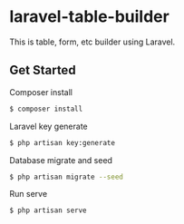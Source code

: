 # laravel-table-builder
This is table, form, etc builder using Laravel.

## Get Started

Composer install
```sh
$ composer install
```

Laravel key generate
```sh
$ php artisan key:generate
```

Database migrate and seed
```sh
$ php artisan migrate --seed
```

Run serve
```sh
$ php artisan serve
```
